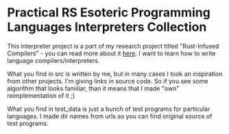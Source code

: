 # Practical RS Esoteric Programming Languages Interpreters Collection

This interpreter project is a part of my research project titled "Rust-Infused Compilers" - you can read more about it [here](https://practicalrs.com/articles/). I want to learn how to write language compilers/interpreters.

What you find in src is written by me, but in many cases I took an inspiration from other projects. I'm giving links in source code. So if you see some algorithm that looks familiar, than it means that I made "own" reimplementation of it ;)

What you find in test_data is just a bunch of test programs for particular languages. I made dir names from urls so you can find original source of test programs.
